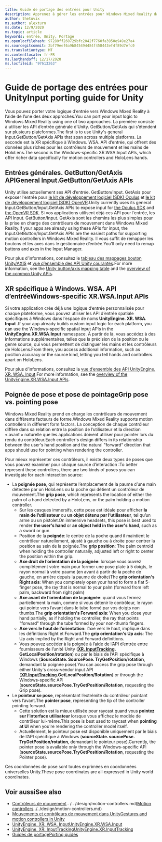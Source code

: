 ```yaml
---
title: Guide de portage des entrées pour Unity
description: Apprenez à gérer les entrées pour Windows Mixed Reality dans Unity.
author: thetuvix
ms.author: alexturn
ms.date: 12/9/2020
ms.topic: article
keywords: entrée, Unity, Portage
ms.openlocfilehash: 97280ff260729bfc2042f7760fa3950e949e27a4
ms.sourcegitcommit: 2bf79eef6a9b845494484f458443ef4f89d7efc0
ms.translationtype: MT
ms.contentlocale: fr-FR
ms.lasthandoff: 12/17/2020
ms.locfileid: "97613263"
---
```

# <a name="input-porting-guide-for-unity"></a><span data-ttu-id="e7ac6-104">Guide de portage des entrées pour Unity</span><span class="sxs-lookup"><span data-stu-id="e7ac6-104">Input porting guide for Unity</span></span>

<span data-ttu-id="e7ac6-105">Vous pouvez porter votre logique d’entrée vers Windows Mixed Reality à l’aide de l’une des deux approches.</span><span class="sxs-lookup"><span data-stu-id="e7ac6-105">You can port your input logic to Windows Mixed Reality using one of two approaches.</span></span> <span data-ttu-id="e7ac6-106">La première consiste à utiliser les API d’entrée générale d’Unity. GetButton/GetAxis qui s’étendent sur plusieurs plateformes.</span><span class="sxs-lookup"><span data-stu-id="e7ac6-106">The first is to use Unity's general Input.GetButton/GetAxis APIs that span across multiple platforms.</span></span> <span data-ttu-id="e7ac6-107">La seconde est la XR spécifique à Windows. WSA. API d’entrée, qui offrent des données plus riches pour les contrôleurs de mouvement et les mains de HoloLens.</span><span class="sxs-lookup"><span data-stu-id="e7ac6-107">The second is the Windows-specific XR.WSA.Input APIs, which offer richer data specifically for motion controllers and HoloLens hands.</span></span>

## <a name="general-inputgetbuttongetaxis-apis"></a><span data-ttu-id="e7ac6-108">Entrées générales. GetButton/GetAxis API</span><span class="sxs-lookup"><span data-stu-id="e7ac6-108">General Input.GetButton/GetAxis APIs</span></span>

<span data-ttu-id="e7ac6-109">Unity utilise actuellement ses API d’entrée. GetButton/Input. GetAxis pour exposer l’entrée pour [le kit de développement logiciel (SDK) Oculus](https://docs.unity3d.com/Manual/OculusControllers.html) et [le kit de développement logiciel (SDK) OpenVR](https://docs.unity3d.com/Manual/OpenVRControllers.html).</span><span class="sxs-lookup"><span data-stu-id="e7ac6-109">Unity currently uses its general Input.GetButton/Input.GetAxis APIs to expose input for [the Oculus SDK](https://docs.unity3d.com/Manual/OculusControllers.html) and [the OpenVR SDK](https://docs.unity3d.com/Manual/OpenVRControllers.html).</span></span> <span data-ttu-id="e7ac6-110">Si vos applications utilisent déjà ces API pour l’entrée, les API Input. GetButton/Input. GetAxis sont les chemins les plus simples pour la prise en charge des contrôleurs de mouvement dans Windows Mixed Reality.</span><span class="sxs-lookup"><span data-stu-id="e7ac6-110">If your apps are already using these APIs for input, the Input.GetButton/Input.GetAxis APIs are the easiest paths for supporting motion controllers in Windows Mixed Reality.</span></span> <span data-ttu-id="e7ac6-111">Il vous suffit de remapper les boutons et les axes dans le gestionnaire d’entrée.</span><span class="sxs-lookup"><span data-stu-id="e7ac6-111">You'll only need to remap buttons and axes in the Input Manager.</span></span>

<span data-ttu-id="e7ac6-112">Pour plus d’informations, consultez le [tableau des mappages bouton Unity/AXIS](../unity/gestures-and-motion-controllers-in-unity.md#unity-buttonaxis-mapping-table) et [vue d’ensemble des API Unity courantes](../unity/gestures-and-motion-controllers-in-unity.md#common-unity-apis-inputgetbuttongetaxis).</span><span class="sxs-lookup"><span data-stu-id="e7ac6-112">For more information, see the [Unity button/axis mapping table](../unity/gestures-and-motion-controllers-in-unity.md#unity-buttonaxis-mapping-table) and the [overview of the common Unity APIs](../unity/gestures-and-motion-controllers-in-unity.md#common-unity-apis-inputgetbuttongetaxis).</span></span>

## <a name="windows-specific-xrwsainput-apis"></a><span data-ttu-id="e7ac6-113">XR spécifique à Windows. WSA. API d’entrée</span><span class="sxs-lookup"><span data-stu-id="e7ac6-113">Windows-specific XR.WSA.Input APIs</span></span>

<span data-ttu-id="e7ac6-114">Si votre application crée déjà une logique d’entrée personnalisée pour chaque plateforme, vous pouvez utiliser les API d’entrée spatiale spécifiques à Windows dans l’espace de noms **UnityEngine. XR. WSA. Input** .</span><span class="sxs-lookup"><span data-stu-id="e7ac6-114">If your app already builds custom input logic for each platform, you can use the Windows-specific spatial input APIs in the **UnityEngine.XR.WSA.Input** namespace.</span></span> <span data-ttu-id="e7ac6-115">À partir de là, vous accédez à des informations supplémentaires, telles que la précision de la position ou le genre source, qui vous permettent de distinguer les mains et les contrôleurs de HoloLens.</span><span class="sxs-lookup"><span data-stu-id="e7ac6-115">From there, you access additional information, such as position accuracy or the source kind, letting you tell hands and controllers apart on HoloLens.</span></span>

<span data-ttu-id="e7ac6-116">Pour plus d’informations, consultez la [vue d’ensemble des API UnityEngine. XR. WSA. Input](../unity/gestures-and-motion-controllers-in-unity.md#windows-specific-apis-xrwsainput).</span><span class="sxs-lookup"><span data-stu-id="e7ac6-116">For more information, see the [overview of the UnityEngine.XR.WSA.Input APIs](../unity/gestures-and-motion-controllers-in-unity.md#windows-specific-apis-xrwsainput).</span></span>

## <a name="grip-pose-vs-pointing-pose"></a><span data-ttu-id="e7ac6-117">Poignée de pose et pose de pointage</span><span class="sxs-lookup"><span data-stu-id="e7ac6-117">Grip pose vs. pointing pose</span></span>

<span data-ttu-id="e7ac6-118">Windows Mixed Reality prend en charge les contrôleurs de mouvement dans différents facteurs de forme.</span><span class="sxs-lookup"><span data-stu-id="e7ac6-118">Windows Mixed Reality supports motion controllers in different form factors.</span></span> <span data-ttu-id="e7ac6-119">La conception de chaque contrôleur diffère dans sa relation entre la position de l’utilisateur et la direction « avant » naturelle que les applications doivent utiliser pour pointer lors du rendu du contrôleur.</span><span class="sxs-lookup"><span data-stu-id="e7ac6-119">Each controller's design differs in its relationship between the user's hand position and the natural "forward" direction that apps should use for pointing when rendering the controller.</span></span>

<span data-ttu-id="e7ac6-120">Pour mieux représenter ces contrôleurs, il existe deux types de poses que vous pouvez examiner pour chaque source d’interaction :</span><span class="sxs-lookup"><span data-stu-id="e7ac6-120">To better represent these controllers, there are two kinds of poses you can investigate for each interaction source:</span></span>

* <span data-ttu-id="e7ac6-121">La **poignée pose**, qui représente l’emplacement de la paume d’une main détectée par un HoloLens ou la poche qui détient un contrôleur de mouvement.</span><span class="sxs-lookup"><span data-stu-id="e7ac6-121">The **grip pose**, which represents the location of either the palm of a hand detected by a HoloLens, or the palm holding a motion controller.</span></span>
    * <span data-ttu-id="e7ac6-122">Sur les casques immersifs, cette pose est idéale pour afficher **la main de l’utilisateur** ou **un objet détenu par l’utilisateur**, tel qu’un arme ou un pistolet.</span><span class="sxs-lookup"><span data-stu-id="e7ac6-122">On immersive headsets, this pose is best used to render **the user's hand** or **an object held in the user's hand**, such as a sword or gun.</span></span>
    * <span data-ttu-id="e7ac6-123">Position de la **poignée**: le centre de la poche quand il maintient le contrôleur naturellement, ajusté à gauche ou à droite pour centrer la position au sein de la poignée.</span><span class="sxs-lookup"><span data-stu-id="e7ac6-123">The **grip position**: The palm centroid when holding the controller naturally, adjusted left or right to center the position within the grip.</span></span>
    * <span data-ttu-id="e7ac6-124">**Axe droit de l’orientation de la poignée**: lorsque vous ouvrez complètement votre main pour former une pose plate à 5 doigts, le rayon normal à votre paume (en avant à partir de la poche de gauche, en arrière depuis la paume de droite)</span><span class="sxs-lookup"><span data-stu-id="e7ac6-124">The **grip orientation's Right axis**: When you completely open your hand to form a flat 5-finger pose, the ray that is normal to your palm (forward from left palm, backward from right palm)</span></span>
    * <span data-ttu-id="e7ac6-125">**Axe avant de l’orientation de la poignée**: quand vous fermez partiellement la main, comme si vous détenir le contrôleur, le rayon qui pointe vers l’avant dans le tube formé par vos doigts non thumbs.</span><span class="sxs-lookup"><span data-stu-id="e7ac6-125">The **grip orientation's Forward axis**: When you close your hand partially, as if holding the controller, the ray that points "forward" through the tube formed by your non-thumb fingers.</span></span>
    * <span data-ttu-id="e7ac6-126">**Axe vers le haut de l’orientation**: l’axe vers le haut, impliqué dans les définitions Right et Forward.</span><span class="sxs-lookup"><span data-stu-id="e7ac6-126">The **grip orientation's Up axis**: The Up axis implied by the Right and Forward definitions.</span></span>
    * <span data-ttu-id="e7ac6-127">Vous pouvez accéder à la poignée à l’aide de l’API d’entrée entre fournisseurs de l’unité Unity (**[XR. InputTracking](https://docs.unity3d.com/ScriptReference/XR.InputTracking.html). GetLocalPosition/rotation**) ou par le biais de l’API spécifique à Windows (**SourceState. SourcePose. TryGetPosition/rotation**, demandant la poignée pose).</span><span class="sxs-lookup"><span data-stu-id="e7ac6-127">You can access the grip pose through either Unity's cross-vendor input API (**[XR.InputTracking](https://docs.unity3d.com/ScriptReference/XR.InputTracking.html).GetLocalPosition/Rotation**) or through the Windows-specific API (**sourceState.sourcePose.TryGetPosition/Rotation**, requesting the Grip pose).</span></span>
* <span data-ttu-id="e7ac6-128">Le **pointeur se pose**, représentant l’extrémité du contrôleur pointant vers l’avant.</span><span class="sxs-lookup"><span data-stu-id="e7ac6-128">The **pointer pose**, representing the tip of the controller pointing forward.</span></span>
    * <span data-ttu-id="e7ac6-129">Cette solution est la mieux utilisée pour raycast quand vous **pointez sur l’interface utilisateur** lorsque vous affichez le modèle de contrôleur lui-même.</span><span class="sxs-lookup"><span data-stu-id="e7ac6-129">This pose is best used to raycast when **pointing at UI** when you're rendering the controller model itself.</span></span>
    * <span data-ttu-id="e7ac6-130">Actuellement, le pointeur pose est disponible uniquement par le biais de l’API spécifique à Windows (**sourceState. sourcePose. TryGetPosition/rotation**, demandant le pointeur pose).</span><span class="sxs-lookup"><span data-stu-id="e7ac6-130">Currently, the pointer pose is available only through the Windows-specific API (**sourceState.sourcePose.TryGetPosition/Rotation**, requesting the Pointer pose).</span></span>

<span data-ttu-id="e7ac6-131">Ces coordonnées de pose sont toutes exprimées en coordonnées universelles Unity.</span><span class="sxs-lookup"><span data-stu-id="e7ac6-131">These pose coordinates are all expressed in Unity world coordinates.</span></span>

## <a name="see-also"></a><span data-ttu-id="e7ac6-132">Voir aussi</span><span class="sxs-lookup"><span data-stu-id="e7ac6-132">See also</span></span>
* <span data-ttu-id="e7ac6-133">[Contrôleurs de mouvement]().. /.. /design/motion-controllers.md)</span><span class="sxs-lookup"><span data-stu-id="e7ac6-133">[Motion controllers]()../../design/motion-controllers.md)</span></span>
* [<span data-ttu-id="e7ac6-134">Mouvements et contrôleurs de mouvement dans Unity</span><span class="sxs-lookup"><span data-stu-id="e7ac6-134">Gestures and motion controllers in Unity</span></span>](../unity/gestures-and-motion-controllers-in-unity.md)
* [<span data-ttu-id="e7ac6-135">UnityEngine. XR. WSA. Input</span><span class="sxs-lookup"><span data-stu-id="e7ac6-135">UnityEngine.XR.WSA.Input</span></span>](https://docs.unity3d.com/ScriptReference/XR.WSA.Input.InteractionManager.html)
* [<span data-ttu-id="e7ac6-136">UnityEngine. XR. InputTracking</span><span class="sxs-lookup"><span data-stu-id="e7ac6-136">UnityEngine.XR.InputTracking</span></span>](https://docs.unity3d.com/ScriptReference/XR.InputTracking.html)
* [<span data-ttu-id="e7ac6-137">Guides de portage</span><span class="sxs-lookup"><span data-stu-id="e7ac6-137">Porting guides</span></span>](porting-guides.md)
